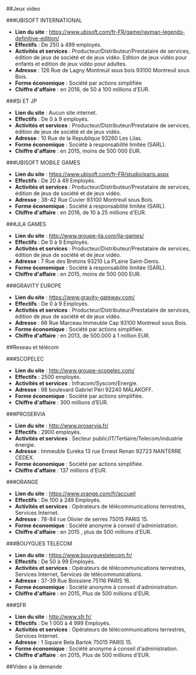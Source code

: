##Jeux video

###UBISOFT INTERNATIONAL

+ **Lien du site** : https://www.ubisoft.com/fr-FR/game/rayman-legends-definitive-edition/
+ **Effectifs** : De 250 à 499 employés.
+ **Activités et services** : Producteur/Distributeur/Prestataire de services, édition de jeux de société et de jeux vidéo. Edition de jeux vidéo pour enfants et edition de jeux vidéo pour adultes.
+ **Adresse** : 126 Rue de Lagny Montreuil sous bois 93100 Montreuil sous Bois.
+ **Forme économique** : Société par actions simplifiée
+ **Chiffre d'affaire** : en 2016, de 50 à 100 millions d'EUR.

###SI ET JP

+ **Lien du site** : Aucun site internet.
+ **Effectifs** : De 0 à 9 employés.
+ **Activités et services** :  Producteur/Distributeur/Prestataire de services, édition de jeux de société et de jeux vidéo.
+ **Adresse** : 10 Rue de la Republique 93260 Les Lilas.
+ **Forme économique** : Société à responsabilité limitée (SARL).
+ **Chiffre d'affaire** : en 2015,	moins de 500 000 EUR.

###UBISOFT MOBILE GAMES

+ **Lien du site** : https://www.ubisoft.com/fr-FR/studio/paris.aspx
+ **Effectifs** : De 20 à 49 Employés.
+ **Activités et services** : Producteur/Distributeur/Prestataire de services, édition de jeux de société et de jeux vidéo.
+ **Adresse** :  38-42 Rue Cuvier 93100 Montreuil sous Bois.
+ **Forme économique** : Société à responsabilité limitée (SARL).
+ **Chiffre d'affaire** : en 2016,	de 10 à 25 millions d'EUR.

###JLA GAMES

+ **Lien du site** : http://www.groupe-jla.com/jla-games/
+ **Effectifs** : De 0 à 9 Employés.
+ **Activités et services** : Producteur/Distributeur/Prestataire de services, édition de jeux de société et de jeux vidéo.
+ **Adresse** : 7 Rue des Bretons 93210 La PLaine Saint-Denis.
+ **Forme économique** : Société à responsabilité limitée (SARL).
+ **Chiffre d'affaire** : en 2015,	moins de 500 000 EUR.

###GRAVITY EUROPE

+ **Lien du site** : https://www.gravity-gateway.com/
+ **Effectifs** : De 0 à 9 Employés.
+ **Activités et services** : Producteur/Distributeur/Prestataire de services, édition de jeux de société et de jeux vidéo.
+ **Adresse** : 66 Rue Marceau Immeuble Cap 93100 Montreuil sous Bois.
+ **Forme économique** : Société par actions simplifiée.
+ **Chiffre d'affaire** : en 2013, de 500.000 à 1 million EUR.

##Reseau et télécom

###SCOPELEC

+ **Lien du site** : http://www.groupe-scopelec.com/
+ **Effectifs** : 2500 employés.
+ **Activités et services** : Infracom/Syscom/Energie.
+ **Adresse** : 98 boulevard Gabriel Péri 92240 MALAKOFF.
+ **Forme économique** : Société par actions simplifiée.
+ **Chiffre d'affaire** : 300 millions d’EUR.

###PROSERVIA

+ **Lien du site** : http://www.proservia.fr/
+ **Effectifs** : 2900 employés.
+ **Activités et services** : Secteur public/IT/Tertiaire/Telecom/industrie énergie.
+ **Adresse** : Immeuble Eureka 13 rue Ernest Renan 92723 NANTERRE CEDEX.
+ **Forme économique** : Société par actions simplifiée.
+ **Chiffre d'affaire** : 137 millions d'EUR.

###ORANGE

+ **Lien du site** : https://www.orange.com/fr/accueil
+ **Effectifs** : De 100 à 249 Employés.
+ **Activités et services** : Opérateurs de télécommunications terrestres, Services Internet.
+ **Adresse** : 78-84 rue Olivier de serres 75015 PARIS 15.
+ **Forme économique** : Société anonyme à conseil d'administration.
+ **Chiffre d'affaire** : en 2015	, plus de 500 millions d'EUR.

###BOUYGUES TELECOM

+ **Lien du site** : https://www.bouyguestelecom.fr/
+ **Effectifs** : De 50 à 99 Employés.
+ **Activités et services** : Opérateurs de télécommunications terrestres, Services Internet, Services de télécommunications.
+ **Adresse** : 37-39 Rue Boissiere 75116 PARIS 16.
+ **Forme économique** : Société anonyme à conseil d'administration.
+ **Chiffre d'affaire** : en 2015, Plus de 500 millions d'EUR.

###SFR 

+ **Lien du site** : http://www.sfr.fr/
+ **Effectifs** : De 1 000 à 4 999 Employés.
+ **Activités et services** : Opérateurs de télécommunications terrestres, Services Internet.
+ **Adresse** : 1 Square Bela Bartok 75015 PARIS 15.
+ **Forme économique** : Société anonyme à conseil d'administration.
+ **Chiffre d'affaire** : en 2015, Plus de 500 millions d'EUR.

##Video a la demande






























